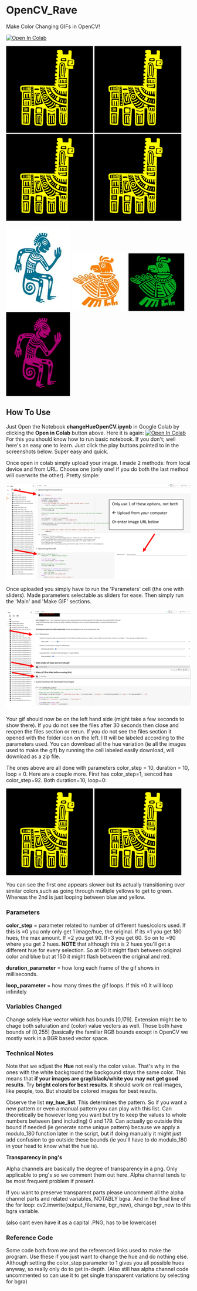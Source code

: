 # OpenCV_Rave
Make Color Changing GIFs in OpenCV! 

[![Open In Colab](https://colab.research.google.com/assets/colab-badge.svg)](https://colab.research.google.com/github/GeorgeDavila/OpenCV_Rave/blob/main/changeHueOpenCV.ipynb)

![GIF_Source](gifs/inca_llama_square_yellowonblack_HueShiftGIF_color_step_10_duration_10_loop_0.gif)
![GIF_Source](gifs/inca_llama_square_yellowonblack_HueShiftGIF_color_step_10_duration_10_loop_0.gif)
![GIF_Source](gifs/inca_llama_square_yellowonblack_HueShiftGIF_color_step_10_duration_10_loop_0.gif)
![GIF_Source](gifs/inca_llama_square_yellowonblack_HueShiftGIF_color_step_10_duration_10_loop_0.gif)

![GIF_Source](gifs/inca_monkey_HueShiftGIF_color_step_10_duration_10_loop_0.gif)
![GIF_Source](gifs/inca_chicken_HueShiftGIF_color_step_10_duration_10_loop_0.gif)
![GIF_Source](gifs/inca_chicken_green_HueShiftGIF_color_step_10_duration_10_loop_0.gif)
![GIF_Source](gifs/inca_monkey_pink_HueShiftGIF_color_step_10_duration_10_loop_0.gif)

## How To Use 
Just Open the Notebook **changeHueOpenCV.ipynb** in Google Colab by clicking the **Open in Colab** button above. Here it is again: [![Open In Colab](https://colab.research.google.com/assets/colab-badge.svg)](https://colab.research.google.com/github/GeorgeDavila/OpenCV_Rave/blob/main/changeHueOpenCV.ipynb) For this you should know how to run basic notebook. If you don't; well here's an easy one to learn. Just click the play buttons pointed to in the screenshots below. Super easy and quick. 

Once open in colab simply upload your image. I made 2 methods: from local device and from URL. Choose one (only one! if you do both the last method will overwrite the other). Pretty simple: 

![screenshot2_source](images/screenshot2.png)

Once uploaded you simply have to run the 'Parameters' cell (the one with sliders). Made parameters selectable as sliders for ease. Then simply run the 'Main' and 'Make GIF' sections. 

![screenshot1_source](images/screenshot1.png)

Your gif should now be on the left hand side (might take a few seconds to show there). If you do not see the files after 30 seconds then close and reopen the files section or  rerun. If you do not see the files section it opened with the folder icon on the left. I It will be labeled according to the parameters used. You can download all the hue variation (ie all the images used to make the gif) by running the cell labeled easily download, will download as a zip file. 

The ones above are all done with parameters color_step = 10, duration = 10, loop = 0. Here are a couple more. First has color_step=1, sencod has color_step=92. Both duration=10, loop=0:

![GIF_Source](gifs/inca_llama_square_yellowonblack_HueShiftGIF_color_step_1_duration_10_loop_0.gif)
![GIF_Source](gifs/inca_llama_square_yellowonblack_HueShiftGIF_color_step_92_duration_10_loop_0.gif)

You can see the first one appears slower but its actually transitioning over similar colors,such as going through multiple yellows to get to green. Whereas the 2nd is just looping between blue and yellow.  

### Parameters 

**color_step** = parameter related to number of different hues/colors used. If this is =0 you only only get 1 image/hue, the original. If its =1 you get 180 hues, the max amount. If =2 you get 90. If=3 you get 60. So on to =90 where you get 2 hues. **NOTE** that although this is 2 hues you'll get a different hue for every selection. So at 90 it might flash between original color and blue but at 150 it might flash between the original and red.

**duration_parameter** = how long each frame of the gif shows in milliseconds.

**loop_parameter** = how many times the gif loops. If this =0 it will loop infinitely 

### Variables Changed
Change solely Hue vector which has bounds [0,179]. Extension might be to chage both saturation and (color) value vectors as well. Those both have bounds of [0,255] (basically the familiar RGB bounds except in OpenCV we mostly work in a BGR based vector space. 


### Technical Notes
Note that we adjust the **Hue** not really the color value. That's why in the ones with the white background the backgound stays the same color. This means that **if your images are gray/black/white you may not get good results**. Try **bright colors for best results**. It should work on real images, like people, too. But should be colored images for best results. 

Observe the list **my_hue_list**. This determines the pattern. So if you want a new pattern or even a manual pattern you can play with this list. Can theoretically be however long you want but try to keep the values to whole numbers between (and including) 0 and 179. Can actually go outside this bound if needed (ie generate some unique pattern) because we apply a modulo_180 function later in the script, but if doing manually it might just add confusion to go outside these bounds (ie you'll have to do modulo_180 in your head to know what the hue is). 

**Transparency in png's** 

Alpha channels are basically the degree of transparency in a png. Only applicable to png's so we comment them out here. Alpha channel tends to be most frequent problem if present. 

If you want to preserve transparent parts please uncomment all the alpha channel parts and related variables, NOTABLY bgra. And in the final line of the for loop: cv2.imwrite(output_filename, bgr_new), change bgr_new to this bgra variable.

(also cant even have it as a capital .PNG, has to be lowercase)

### Reference Code
Some code both from me and the referenced links used to make the program. Use these if you just want to change the hue and do nothing else. Although setting the color_step parameter to 1 gives you all possible hues anyway, so really only do to get in-depth. (Also still has alpha channel code uncommented so can use it to get single transparent variations by selecting for bgra) 


